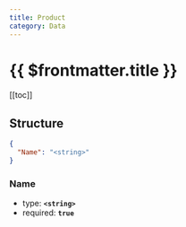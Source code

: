 ```yaml
---
title: Product
category: Data
---
```


# {{ $frontmatter.title }}

[[toc]]

## Structure

```json
{
  "Name": "<string>"
}
```

### Name

- type: **`<string>`**
- required: **`true`**
